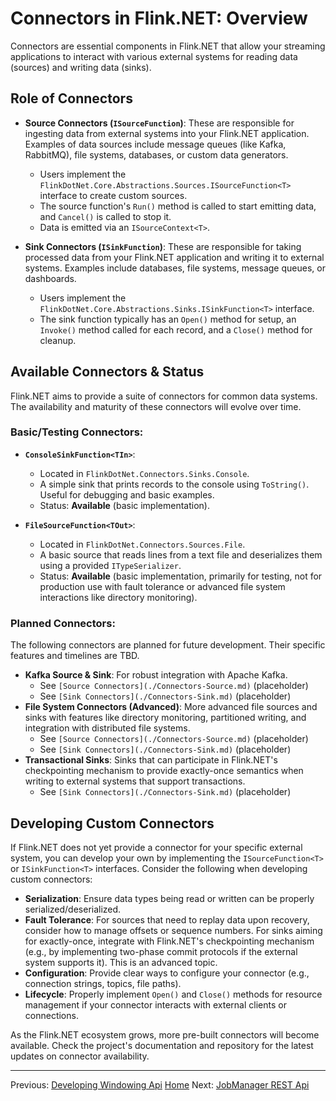 # Connectors in Flink.NET: Overview

Connectors are essential components in Flink.NET that allow your streaming applications to interact with various external systems for reading data (sources) and writing data (sinks).

## Role of Connectors

*   **Source Connectors (`ISourceFunction`)**: These are responsible for ingesting data from external systems into your Flink.NET application. Examples of data sources include message queues (like Kafka, RabbitMQ), file systems, databases, or custom data generators.
    *   Users implement the `FlinkDotNet.Core.Abstractions.Sources.ISourceFunction<T>` interface to create custom sources.
    *   The source function's `Run()` method is called to start emitting data, and `Cancel()` is called to stop it.
    *   Data is emitted via an `ISourceContext<T>`.

*   **Sink Connectors (`ISinkFunction`)**: These are responsible for taking processed data from your Flink.NET application and writing it to external systems. Examples include databases, file systems, message queues, or dashboards.
    *   Users implement the `FlinkDotNet.Core.Abstractions.Sinks.ISinkFunction<T>` interface.
    *   The sink function typically has an `Open()` method for setup, an `Invoke()` method called for each record, and a `Close()` method for cleanup.

## Available Connectors & Status

Flink.NET aims to provide a suite of connectors for common data systems. The availability and maturity of these connectors will evolve over time.

### Basic/Testing Connectors:

*   **`ConsoleSinkFunction<TIn>`**:
    *   Located in `FlinkDotNet.Connectors.Sinks.Console`.
    *   A simple sink that prints records to the console using `ToString()`. Useful for debugging and basic examples.
    *   Status: **Available** (basic implementation).

*   **`FileSourceFunction<TOut>`**:
    *   Located in `FlinkDotNet.Connectors.Sources.File`.
    *   A basic source that reads lines from a text file and deserializes them using a provided `ITypeSerializer`.
    *   Status: **Available** (basic implementation, primarily for testing, not for production use with fault tolerance or advanced file system interactions like directory monitoring).

### Planned Connectors:

The following connectors are planned for future development. Their specific features and timelines are TBD.

*   **Kafka Source & Sink**: For robust integration with Apache Kafka.
    *   See `[Source Connectors](./Connectors-Source.md)` (placeholder)
    *   See `[Sink Connectors](./Connectors-Sink.md)` (placeholder)
*   **File System Connectors (Advanced)**: More advanced file sources and sinks with features like directory monitoring, partitioned writing, and integration with distributed file systems.
    *   See `[Source Connectors](./Connectors-Source.md)` (placeholder)
    *   See `[Sink Connectors](./Connectors-Sink.md)` (placeholder)
*   **Transactional Sinks**: Sinks that can participate in Flink.NET's checkpointing mechanism to provide exactly-once semantics when writing to external systems that support transactions.
    *   See `[Sink Connectors](./Connectors-Sink.md)` (placeholder)

## Developing Custom Connectors

If Flink.NET does not yet provide a connector for your specific external system, you can develop your own by implementing the `ISourceFunction<T>` or `ISinkFunction<T>` interfaces. Consider the following when developing custom connectors:

*   **Serialization**: Ensure data types being read or written can be properly serialized/deserialized.
*   **Fault Tolerance**: For sources that need to replay data upon recovery, consider how to manage offsets or sequence numbers. For sinks aiming for exactly-once, integrate with Flink.NET's checkpointing mechanism (e.g., by implementing two-phase commit protocols if the external system supports it). This is an advanced topic.
*   **Configuration**: Provide clear ways to configure your connector (e.g., connection strings, topics, file paths).
*   **Lifecycle**: Properly implement `Open()` and `Close()` methods for resource management if your connector interacts with external clients or connections.

As the Flink.NET ecosystem grows, more pre-built connectors will become available. Check the project's documentation and repository for the latest updates on connector availability.

---
Previous: [Developing Windowing Api](./Developing-Windowing-Api.md)
[Home](https://github.com/devstress/FLINK.NET/blob/main/docs/wiki/Wiki-Structure-Outline.md)
Next: [JobManager REST Api](./JobManager-Rest-Api.md)
